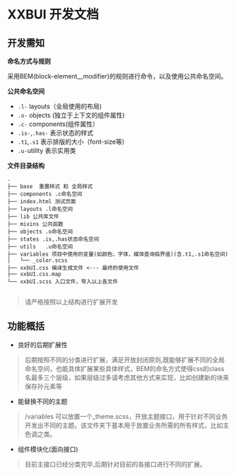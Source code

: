 # XXBUI 开发文档

开发需知
-
**命名方式与规则**

采用BEM(block-element__modifier)的规则进行命令，以及使用公共命名空间。

**公共命名空间**

* `.l-` layouts（全局使用的布局)
* `.o-` objects (独立于上下文的组件属性)
* `.c-` components(组件属性）
* `.is-`,`.has-` 表示状态的样式
* `.t1`,`.s1` 表示排版的大小（font-size等)
* `.u-`utility 表示实用类



**文件目录结构**

```
.
├── base  重置样式 和 全局样式
├── components .c命名空间
├── index.html 测试页面
├── layouts .l命名空间
├── lib 公共库文件
├── mixins 公共函数
├── objects .o命名空间
├── states .is,.has状态命名空间
├── utils   .u命名空间
├── variables 项目中使用的变量(如颜色，字体，媒体查询临界值)(含.t1,.s1命名空间)
│   └── _color.scss
├── xxbUI.css 编译生成文件 <--- 最终的使用文件
├── xxbUI.css.map 
└── xxbUI.scss 入口文件，导入以上各文件


```

> 请严格按照以上结构进行扩展开发


功能概括
--
* 良好的后期扩展性

> 后期按照不同的分类进行扩展，满足开放封闭原则,既能够扩展不同的全局命名空间，也能具体扩展某些具体样式，BEM的命名方式使得css的class名最多三个层级，如果层级过多请考虑其他方式来实现，比如创建新的块来保存孙元素等

* 能替换不同的主题

> /variables 可以放置一个_theme.scss，开放主题接口，用于针对不同业务开发出不同的主题。该文件夹下基本用于放置业务所需的所有样式，比如主色调之类。

* 组件模块化(面向接口)

>目前主接口已经分类完毕,后期针对目前的各接口进行不同的扩展。



